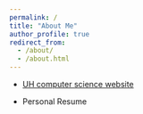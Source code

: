 ```yaml
---
permalink: /
title: "About Me"
author_profile: true
redirect_from: 
  - /about/
  - /about.html
---
```


- [UH computer science website](https://www.uh.edu/nsm/computer-science/)

- Personal Resume
